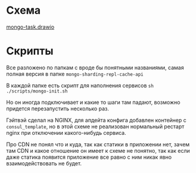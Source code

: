 # Схема

[mongo-task.drawio](mongo-task.drawio)

# Скрипты

Все разложено по папкам с вроде бы понятными названиями, самая полная версия в папке `mongo-sharding-repl-cache-api`

В каждой папке есть скрипт для наполнения сервисов `sh ./scripts/mongo-init.sh`

Но он иногда подключивает и какие то шаги там падают, возможно придется перезапустить несколько раз.

Гэйтвэй сделал на NGINX, для апдейта конфига добавлен контейнер с `consul_template`, но в этой схеме не реализован нормальный рестарт nginx при отключении какого-нибудь сервиса.

Про CDN не понял что и куда, так как статики в приложении нет, зачем там CDN и какое отношение он имеет к схеме не понятно, так как если даже статика появится приложение все равно с ним никак явно взаимодействовать не будет.